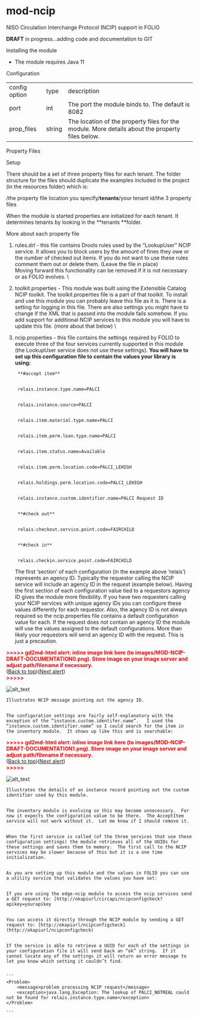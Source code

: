 # mod-ncip
NISO Circulation Interchange Protocol (NCIP)  support in FOLIO

**DRAFT** in progress...adding code and documentation to GIT







Installing the module



*   The module requires Java 11

Configuration


<table>
  <tr>
   <td>config option
   </td>
   <td>type
   </td>
   <td>description
   </td>
  </tr>
  <tr>
   <td>port
   </td>
   <td>int
   </td>
   <td>The port the module binds to.  The default is 8082
   </td>
  </tr>
  <tr>
   <td>prop_files
   </td>
   <td>string
   </td>
   <td>The location of the property files for the module.  More details about the property files below.
   </td>
  </tr>
</table>


Property Files

Setup

There should be a set of three property files for each tenant.  The folder structure for the files should duplicate the examples included in the project (in the resources folder) which is:

/the property file location you specify/**tenants**/your tenant id/the 3 property files

When the module is started properties are initialized for each tenant.  It determines tenants by looking in the **tenants **folder.

More about each property file



1. rules.drl - this file contains Drools rules used by the “LookupUser” NCIP service.  It allows you to block users by the amount of fines they owe or the number of checked out items.  If you do not want to use these rules comment them out or delete them.  (Leave the file in place) \
Moving forward this functionality can be removed if it is not necessary or as FOLIO evolves. \

2. toolkit.properties - This module was built using the Extensible Catalog NCIP toolkit.  The toolkit.properties file is a part of that toolkit.  To install and use this module you can probably leave this file as it is.  There is a setting for logging in this file.  There are also settings you might have to change if the XML that is passed into the module fails somehow.   If you add support for additional NCIP services to this module you will have to update this file.  (more about that below) \

3. ncip.properties - this file contains the settings required by FOLIO to execute three of the four services currently supported in this module (the LookupUser service does not use these settings).  **You will have to set up this configuration file to contain the values your library is using:**

        **#accept item**


        relais.instance.type.name=PALCI


        relais.instance.source=PALCI


        relais.item.material.type.name=PALCI


        relais.item.perm.loan.type.name=PALCI


        relais.item.status.name=Available


        relais.item.perm.location.code=PALCI_LEHIGH


        relais.holdings.perm.location.code=PALCI_LEHIGH


        relais.instance.custom.identifier.name=PALCI Request ID


        **#check out**


        relais.checkout.service.point.code=FAIRCHILD


        **#check in**


        relais.checkin.service.point.code=FAIRCHILD


    The first ‘section’ of each configuration (in the example above ‘relais’) represents an agency ID.  Typically the requestor calling the NCIP service will include an agency ID in the request (example below).  Having the first section of each configuration value tied to a requestors agency ID gives the module more flexibility.  If you have two requesters calling your NCIP services with unique agency IDs you can configure these values differently for each requestor.  Also, the agency ID is not always required so the ncip.properties file contains a default configuration value for each.  If the request does not contain an agency ID the module will use the values assigned to the default configurations.  More than likely your requestors will send an agency ID with the request.  This is just a precaution.


    

<p id="gdcalert1" ><span style="color: red; font-weight: bold">>>>>>  gd2md-html alert: inline image link here (to images/MOD-NCIP-DRAFT-DOCUMENTATION0.png). Store image on your image server and adjust path/filename if necessary. </span><br>(<a href="#">Back to top</a>)(<a href="#gdcalert2">Next alert</a>)<br><span style="color: red; font-weight: bold">>>>>> </span></p>


![alt_text](images/MOD-NCIP-DRAFT-DOCUMENTATION0.png "image_tooltip")



    Illustrates NCIP message pointing out the agency ID.


    The configuration settings are fairly self-explanatory with the exception of the “instance.custom.identifer.name”.   I used the “instance.custom.identifier.name” so I could search for the item in the inventory module.  It shows up like this and is searchable:


    

<p id="gdcalert2" ><span style="color: red; font-weight: bold">>>>>>  gd2md-html alert: inline image link here (to images/MOD-NCIP-DRAFT-DOCUMENTATION1.png). Store image on your image server and adjust path/filename if necessary. </span><br>(<a href="#">Back to top</a>)(<a href="#gdcalert3">Next alert</a>)<br><span style="color: red; font-weight: bold">>>>>> </span></p>


![alt_text](images/MOD-NCIP-DRAFT-DOCUMENTATION1.png "image_tooltip")



    Illustrates the details of an instance record pointing out the custom identifier used by this module.


    The inventory module is evolving so this may become unnecessary.  For now it expects the configuration value to be there.  The AcceptItem service will not work without it.  Let me know if I should remove it.


    When the first service is called (of the three services that use these configuration settings) the module retrieves all of the UUIDs for these settings and saves them to memory.  The first call to the NCIP services may be slower because of this but it is a one time initialization.


    As you are setting up this module and the values in FOLIO you can use a utility service that validates the values you have set:


    If you are using the edge-ncip module to access the ncip services send a GET request to: [http://okapiurl/circapi/ncipconfigcheck?apikey=yourapikey


    You can access it directly through the NCIP module by sending a GET request to: [http://okapiurl/ncipconfigcheck](http://okapiurl/ncipconfigcheck)


    If the service is able to retrieve a UUID for each of the settings in your configuration file it will send back an “ok” string.  If it cannot locate any of the settings it will return an error message to let you know which setting it couldn’t find.


    ```
    <Problem>
        <message>problem processing NCIP request</message>
        <exception>java.lang.Exception: The lookup of PALCI_NOTREAL could not be found for relais.instance.type.name</exception>
    </Problem>

    ```
